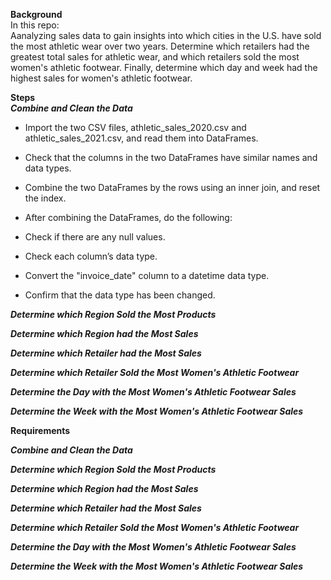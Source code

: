 **Background**  
In this repo:  
Aanalyzing sales data to gain insights into which cities in the U.S. have sold the most athletic wear over two years.  Determine which retailers had the greatest total sales for athletic wear, and which retailers sold the most women's athletic footwear. Finally, determine which day and week had the highest sales for women's athletic footwear.  

**Steps**  
***Combine and Clean the Data***
* Import the two CSV files, athletic_sales_2020.csv and athletic_sales_2021.csv, and read them into DataFrames.  

* Check that the columns in the two DataFrames have similar names and data types.  

* Combine the two DataFrames by the rows using an inner join, and reset the index.  
* After combining the DataFrames, do the following:  

- Check if there are any null values.  

- Check each column’s data type.

- Convert the "invoice_date" column to a datetime data type.

- Confirm that the data type has been changed. 

***Determine which Region Sold the Most Products***  

***Determine which Region had the Most Sales***  

***Determine which Retailer had the Most Sales***   

***Determine which Retailer Sold the Most Women's Athletic Footwear***  

***Determine the Day with the Most Women's Athletic Footwear Sales***  

***Determine the Week with the Most Women's Athletic Footwear Sales***  

**Requirements**  

***Combine and Clean the Data***  

***Determine which Region Sold the Most Products***  

***Determine which Region had the Most Sales***  

***Determine which Retailer had the Most Sales***  

***Determine which Retailer Sold the Most Women's Athletic Footwear***  

***Determine the Day with the Most Women's Athletic Footwear Sales***  

***Determine the Week with the Most Women's Athletic Footwear Sales***  



